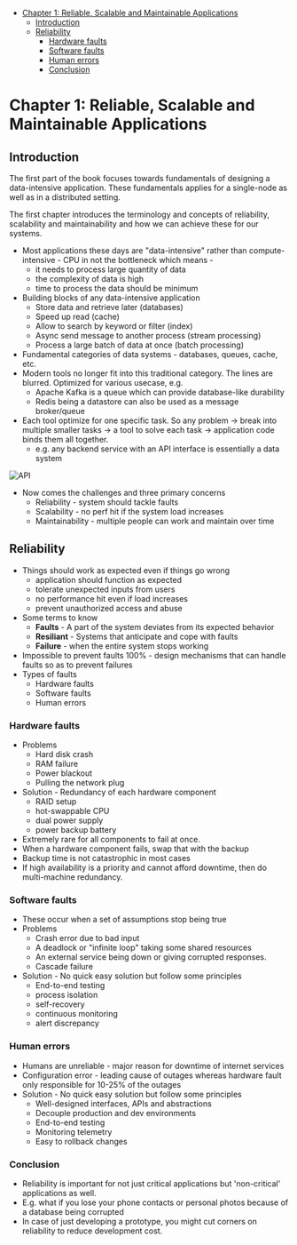 - [Chapter 1: Reliable, Scalable and Maintainable Applications](#chapter-1--reliable--scalable-and-maintainable-applications)
  * [Introduction](#introduction)
  * [Reliability](#reliability)
    + [Hardware faults](#hardware-faults)
    + [Software faults](#software-faults)
    + [Human errors](#human-errors)
    + [Conclusion](#conclusion)

# Chapter 1: Reliable, Scalable and Maintainable Applications


## Introduction
The first part of the book focuses towards fundamentals of designing a data-intensive application. These fundamentals applies for a single-node as well as in a distributed setting.

The first chapter introduces the terminology and concepts of reliability, scalability and maintainability and how we can achieve these for our systems.

* Most applications these days are "data-intensive" rather than compute-intensive - CPU in not the bottleneck which means -
    * it needs to process large quantity of data
    * the complexity of data is high
    * time to process the data should be minimum
* Building blocks of any data-intensive application
    * Store data and retrieve later (databases)
    * Speed up read (cache)
    * Allow to search by keyword or filter (index)
    * Async send message to another process (stream processing)
    * Process a large batch of data at once (batch processing)
* Fundamental categories of data systems - databases, queues, cache, etc.
* Modern tools no longer fit into this traditional category. The lines are blurred. Optimized for various usecase, e.g.
    * Apache Kafka is a queue which can provide database-like durability
    * Redis being a datastore can also be used as a message broker/queue
* Each tool optimize for one specific task. So any problem -> break into multiple smaller tasks -> a tool to solve each task -> application code binds them all together. 
    * e.g. any backend service with an API interface is essentially a data system

![API](https://i.imgur.com/3nJpjA5.jpgt)

* Now comes the challenges and three primary concerns
    * Reliability - system should tackle faults
    * Scalability - no perf hit if the system load increases
    * Maintainability - multiple people can work and maintain over time


## Reliability

* Things should work as expected even if things go wrong
    * application should function as expected
    * tolerate unexpected inputs from users
    * no performance hit even if load increases
    * prevent unauthorized access and abuse
* Some terms to know
    * **Faults** - A part of the system deviates from its expected behavior 
    * **Resiliant** - Systems that anticipate and cope with faults
    * **Failure** - when the entire system stops working
* Impossible to prevent faults 100% - design mechanisms that can handle faults so as to prevent failures
* Types of faults
    * Hardware faults
    * Software faults
    * Human errors
    
### Hardware faults

* Problems
    * Hard disk crash
    * RAM failure
    * Power blackout
    * Pulling the network plug
* Solution - Redundancy of each hardware component
    * RAID setup
    * hot-swappable CPU
    * dual power supply
    * power backup battery
*  Extremely rare for all components to fail at once.
* When a hardware component fails, swap that with the backup
* Backup time is not catastrophic in most cases
* If high availability is a priority and cannot afford downtime, then do multi-machine redundancy.

### Software faults

* These occur when a set of assumptions stop being true
* Problems
    * Crash error due to bad input
    * A deadlock or "infinite loop" taking some shared resources
    * An external service being down or giving corrupted responses.
    * Cascade failure
* Solution - No quick easy solution but follow some principles
    * End-to-end testing
    * process isolation
    * self-recovery
    * continuous monitoring
    * alert discrepancy


### Human errors

* Humans are unreliable - major reason for downtime of internet services
* Configuration error - leading cause of outages whereas hardware fault only responsible for 10-25% of the outages
* Solution - No quick easy solution but follow some principles
    * Well-designed interfaces, APIs and abstractions 
    * Decouple production and dev environments
    * End-to-end testing
    * Monitoring telemetry
    * Easy to rollback changes

### Conclusion

* Reliability is important for not just critical applications but 'non-critical' applications as well.
* E.g. what if you lose your phone contacts or personal photos because of a database being corrupted
* In case of just developing a prototype, you might cut corners on reliability to reduce development cost.